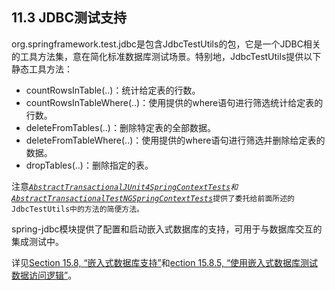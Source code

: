 ## **11.3 JDBC测试支持**

org.springframework.test.jdbc是包含JdbcTestUtils的包，它是一个JDBC相关的工具方法集，意在简化标准数据库测试场景。特别地，JdbcTestUtils提供以下静态工具方法：

* countRowsInTable\(..\)：统计给定表的行数。
* countRowsInTableWhere\(..\)：使用提供的where语句进行筛选统计给定表的行数。
* deleteFromTables\(..\)：删除特定表的全部数据。
* deleteFromTableWhere\(..\)：使用提供的where语句进行筛选并删除给定表的数据。
* dropTables\(..\)：删除指定的表。

注意[_`AbstractTransactionalJUnit4SpringContextTests`_](http://docs.spring.io/spring/docs/5.0.0.BUILD-SNAPSHOT/spring-framework-reference/htmlsingle/#testcontext-support-classes-junit4)_`和`_[_`AbstractTransactionalTestNGSpringContextTests`_](http://docs.spring.io/spring/docs/5.0.0.BUILD-SNAPSHOT/spring-framework-reference/htmlsingle/#testcontext-support-classes-testng)`提供了委托给前面所述的JdbcTestUtils中的方法的简便方法。`

spring-jdbc模块提供了配置和启动嵌入式数据库的支持，可用于与数据库交互的集成测试中。

详见[Section 15.8, “嵌入式数据库支持”](http://docs.spring.io/spring/docs/5.0.0.BUILD-SNAPSHOT/spring-framework-reference/htmlsingle/#jdbc-embedded-database-support)和[ection 15.8.5, “使用嵌入式数据库测试数据访问逻辑”](http://docs.spring.io/spring/docs/5.0.0.BUILD-SNAPSHOT/spring-framework-reference/htmlsingle/#jdbc-embedded-database-dao-testing)。

